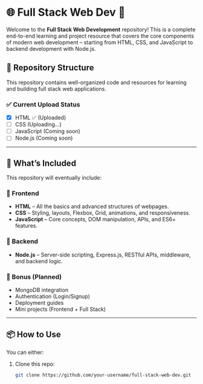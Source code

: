 # 🌐 Full Stack Web Dev 🚀

Welcome to the **Full Stack Web Development** repository! This is a complete end-to-end learning and project resource that covers the core components of modern web development – starting from HTML, CSS, and JavaScript to backend development with Node.js.

## 📁 Repository Structure

This repository contains well-organized code and resources for learning and building full stack web applications.

### ✅ Current Upload Status
- [x] HTML ✅ (Uploaded)
- [ ] CSS (Uploading...)
- [ ] JavaScript (Coming soon)
- [ ] Node.js (Coming soon)

---

## 📌 What’s Included

This repository will eventually include:

### 🔹 Frontend
- **HTML** – All the basics and advanced structures of webpages.
- **CSS** – Styling, layouts, Flexbox, Grid, animations, and responsiveness.
- **JavaScript** – Core concepts, DOM manipulation, APIs, and ES6+ features.

### 🔹 Backend
- **Node.js** – Server-side scripting, Express.js, RESTful APIs, middleware, and backend logic.

### 🔹 Bonus (Planned)
- MongoDB integration
- Authentication (Login/Signup)
- Deployment guides
- Mini projects (Frontend + Full Stack)

---

## 📦 How to Use

You can either:
1. Clone this repo:
   ```bash
   git clone https://github.com/your-username/full-stack-web-dev.git
